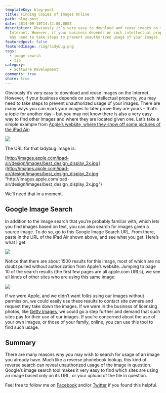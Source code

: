 ```yaml
---
templateKey: blog-post
title: Finding Copies of Images Online
path: blog-post
date: 2014-09-10T14:44:00.000Z
description: Obviously it’s very easy to download and reuse images on the
  Internet. However, if your business depends on such intellectual property, you
  may need to take steps to prevent unauthorized usage of your images.
featuredpost: false
featuredimage: /img/ladybug.png
tags:
  - image search
  - tip
category:
  - Software Development
comments: true
share: true
---
```

Obviously it’s very easy to download and reuse images on the Internet. However, if your business depends on such intellectual property, you may need to take steps to prevent unauthorized usage of your images. There are many ways you can mark your images to later prove they are yours – that’s a topic for another day – but you may not know there is also a very easy way to find other images and where they are located given one. Let’s take a simple example from [Apple’s website, where they show off some pictures of the iPad Air](http://www.apple.com/ipad-air/design/):

![](/img/ladybug.png)

The URL for that ladybug image is:

[http://images.apple.com/ipad-air/design/images/best_design_display_2x.jpg](http://images.apple.com/ipad-air/design/images/best_design_display_2x.jpg "http\://images.apple.com/ipad-air/design/images/best_design_display_2x.jpg")

We’ll need that in a moment.

## Google Image Search

In addition to the image search that you’re probably familiar with, which lets you find images based on text, you can also search for images given a source image. To do so, go to this Google Image Search URL. From there, paste in the URL of the iPad Air shown above, and see what you get. Here’s what I get:

![](/img/ladybug_related-273x300.png)

Notice that there are about 1500 results for this image, most of which are no doubt pulled without authorization from Apple’s website. Jumping to page 10 of the search results (the first few pages are all apple.com URLs), we see all kinds of other sites who are using this same image:

![](/img/ladybug_page10-246x300.png)

If we were Apple, and we didn’t want folks using our images without permission, we could easily use these results to contact site owners and request they take down the images. If we were in the business of licensing photos, like [Getty Images](http://www.gettyimages.com/), we could go a step further and demand that such sites pay for their use of our images. If you’re concerned about the use of your own images, or those of your family, online, you can use this tool to find such usage.

## Summary

There are many reasons why you may wish to search for usage of an image you already have. Much like a reverse phonebook lookup, this kind of reverse search can reveal unauthorized usage of the image in question. Google’s image search tool makes it very easy to find which sites are using an image based only on its URL, or your upload of the file in question.

Feel free to follow me on [Facebook](https://www.facebook.com/StevenAndrewSmith) and/or [Twitter](https://twitter.com/ardalis) if you found this helpful.